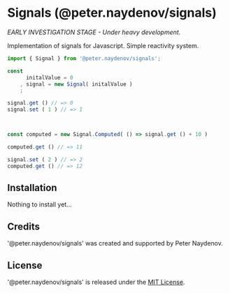 # Signals (@peter.naydenov/signals)
*EARLY INVESTIGATION STAGE - Under heavy development.*


Implementation of signals for Javascript. Simple reactivity system.

```js
import { Signal } from '@peter.naydenov/signals';

const 
      initalValue = 0
    , signal = new Signal( initalValue )
    ;

signal.get () // => 0
signal.set ( 1 ) // => 1



const computed = new Signal.Computed( () => signal.get () + 10 )

computed.get () // => 11

signal.set ( 2 ) // => 2
computed.get () // => 12
```

## Installation

Nothing to install yet...





## Credits
'@peter.naydenov/signals' was created and supported by Peter Naydenov.



## License
'@peter.naydenov/signals' is released under the [MIT License](https://github.com/PeterNaydenov/signals/blob/master/LICENSE).



